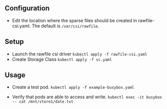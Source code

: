 ## Configuration 

- Edit the location where the sparse files should be created in rawfile-csi.yaml. The default is `/var/csi/rawfile`.

## Setup

- Launch the rawfile csi driver `kubectl apply -f rawfile-csi.yaml`
- Create Storage Class `kubectl apply -f sc.yaml`

## Usage

- Create a test pod. `kubectl apply -f example-busybox.yaml`

- Verify that pods are able to access and write. 
  `kubectl exec -it busybox -- cat /mnt/store1/date.txt`
  
